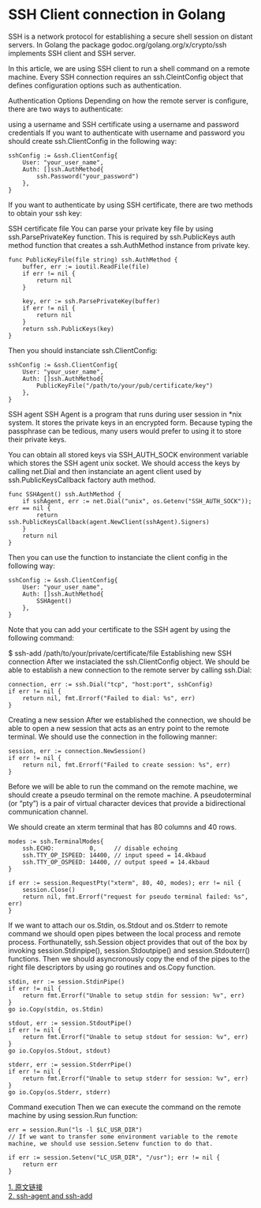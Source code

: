 # SSH Client connection in Golang

SSH is a network protocol for establishing a secure shell session on distant servers. In Golang the package godoc.org/golang.org/x/crypto/ssh implements SSH client and SSH server.

In this article, we are using SSH client to run a shell command on a remote machine. Every SSH connection requires an ssh.CleintConfig object that defines configuration options such as authentication.

Authentication Options
Depending on how the remote server is configure, there are two ways to authenticate:

using a username and SSH certificate
using a username and password credentials
If you want to authenticate with username and password you should create ssh.ClientConfig in the following way:

```golang
sshConfig := &ssh.ClientConfig{
	User: "your_user_name",
	Auth: []ssh.AuthMethod{
		ssh.Password("your_password")
	},
}
```

If you want to authenticate by using SSH certificate, there are two methods to obtain your ssh key:

SSH certificate file
You can parse your private key file by using ssh.ParsePrivateKey function. This is required by ssh.PublicKeys auth method function that creates a ssh.AuthMethod instance from private key.

```golang
func PublicKeyFile(file string) ssh.AuthMethod {
	buffer, err := ioutil.ReadFile(file)
	if err != nil {
		return nil
	}

	key, err := ssh.ParsePrivateKey(buffer)
	if err != nil {
		return nil
	}
	return ssh.PublicKeys(key)
}
```
Then you should instanciate ssh.ClientConfig:

```golang
sshConfig := &ssh.ClientConfig{
	User: "your_user_name",
	Auth: []ssh.AuthMethod{
		PublicKeyFile("/path/to/your/pub/certificate/key")	
	},
}
```

SSH agent
SSH Agent is a program that runs during user session in *nix system. It stores the private keys in an encrypted form. Because typing the passphrase can be tedious, many users would prefer to using it to store their private keys.

You can obtain all stored keys via SSH_AUTH_SOCK environment variable which stores the SSH agent unix socket. We should access the keys by calling net.Dial and then instanciate an agent client used by ssh.PublicKeysCallback factory auth method.

```golang
func SSHAgent() ssh.AuthMethod {
	if sshAgent, err := net.Dial("unix", os.Getenv("SSH_AUTH_SOCK")); err == nil {
		return ssh.PublicKeysCallback(agent.NewClient(sshAgent).Signers)
	}
	return nil
}
```

Then you can use the function to instanciate the client config in the following way:

```golang
sshConfig := &ssh.ClientConfig{
	User: "your_user_name",
	Auth: []ssh.AuthMethod{
		SSHAgent()
	},
}
```

Note that you can add your certificate to the SSH agent by using the following command:

$ ssh-add /path/to/your/private/certificate/file
Establishing new SSH connection
After we instaciated the ssh.ClientConfig object. We should be able to establish a new connection to the remote server by calling ssh.Dial:

```golang
connection, err := ssh.Dial("tcp", "host:port", sshConfig)
if err != nil {
	return nil, fmt.Errorf("Failed to dial: %s", err)
}
```

Creating a new session
After we established the connection, we should be able to open a new session that acts as an entry point to the remote terminal. We should use the connection in the following manner:

```golang
session, err := connection.NewSession()
if err != nil {
	return nil, fmt.Errorf("Failed to create session: %s", err)
}
```

Before we will be able to run the command on the remote machine, we should create a pseudo terminal on the remote machine. A pseudoterminal (or “pty”) is a pair of virtual character devices that provide a bidirectional communication channel.

We should create an xterm terminal that has 80 columns and 40 rows.

```golang
modes := ssh.TerminalModes{
	ssh.ECHO:          0,     // disable echoing
	ssh.TTY_OP_ISPEED: 14400, // input speed = 14.4kbaud
	ssh.TTY_OP_OSPEED: 14400, // output speed = 14.4kbaud
}

if err := session.RequestPty("xterm", 80, 40, modes); err != nil {
	session.Close()
	return nil, fmt.Errorf("request for pseudo terminal failed: %s", err)
}
```

If we want to attach our os.Stdin, os.Stdout and os.Stderr to remote command we should open pipes between the local process and remote process. Forthunatelly, ssh.Session object provides that out of the box by invoking session.Stdinpipe(), session.Stdoutpipe() and session.Stdouterr() functions. Then we should asyncronously copy the end of the pipes to the right file descriptors by using go routines and os.Copy function.

```golang
stdin, err := session.StdinPipe()
if err != nil {
	return fmt.Errorf("Unable to setup stdin for session: %v", err)
}
go io.Copy(stdin, os.Stdin)

stdout, err := session.StdoutPipe()
if err != nil {
	return fmt.Errorf("Unable to setup stdout for session: %v", err)
}
go io.Copy(os.Stdout, stdout)

stderr, err := session.StderrPipe()
if err != nil {
	return fmt.Errorf("Unable to setup stderr for session: %v", err)
}
go io.Copy(os.Stderr, stderr)
```

Command execution
Then we can execute the command on the remote machine by using session.Run function:

```golang
err = session.Run("ls -l $LC_USR_DIR")
// If we want to transfer some environment variable to the remote machine, we should use session.Setenv function to do that.

if err := session.Setenv("LC_USR_DIR", "/usr"); err != nil {
	return err
}
 ```
[1. 原文链接](https://blog.ralch.com/tutorial/golang-ssh-connection/)  
[2. ssh-agent and ssh-add](http://blog.joncairns.com/2013/12/understanding-ssh-agent-and-ssh-add/)
